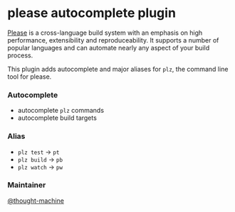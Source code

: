 # please autocomplete plugin

[Please](https://please.build) is a cross-language build system with an emphasis on high performance, extensibility and reproduceability. It supports a number of popular languages and can automate nearly any aspect of your build process.

This plugin adds autocomplete and major aliases for `plz`, the command line tool for please.

### Autocomplete
* autocomplete `plz` commands
* autocomplete build targets

### Alias
* `plz test` -> `pt`
* `plz build` -> `pb`
* `plz watch` -> `pw`

### Maintainer
[@thought-machine](https://github.com/thought-machine)
